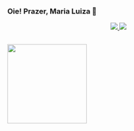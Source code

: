 ### Oie! Prazer, Maria Luiza 🌱

<!-- Social Section -->

<p align="center">
  <a href= "https://github.com/mluizaguedes/">
    <img src="https://img.icons8.com/material-outlined/30/689d6a/source-code.png"/>
  </a>
  <a href= "https://www.linkedin.com/in/maria-luiza-a141b123b/">
    <img src="https://img.icons8.com/material-outlined/30/689d6a/linkedin.png"/>
  </a>

</p>

##
<a href="https://github.com/mluizaguedes">
  <img height="180em" src="https://github-readme-stats.vercel.app/api?username=mluizaguedes&theme=vue&show_icons=true" />
</a>

